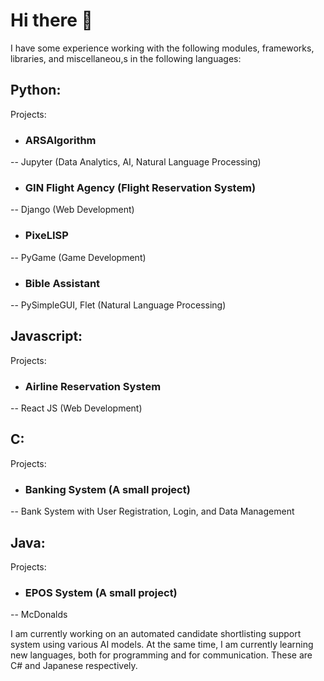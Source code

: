 # Hi there 👋

I have some experience working with the following modules, frameworks, libraries, and miscellaneou,s in the following languages:

## Python:
  Projects:
  - ### ARSAlgorithm
  -- Jupyter (Data Analytics, AI, Natural Language Processing)
  
  - ### GIN Flight Agency (Flight Reservation System)
  -- Django (Web Development)

  - ### PixeLISP
  -- PyGame (Game Development)

  - ### Bible Assistant
  -- PySimpleGUI, Flet (Natural Language Processing)
  
  
## Javascript:
  Projects:
  - ### Airline Reservation System
  -- React JS (Web Development)

## C: 
  Projects:
  - ### Banking System (A small project)
  -- Bank System with User Registration, Login, and Data Management

## Java: 
  Projects:
  - ### EPOS System (A small project)
  -- McDonalds

I am currently working on an automated candidate shortlisting support system using various AI models.
At the same time, I am currently learning new languages, both for programming and for communication. These are C# and Japanese respectively.

<!--
**gentdimad/gentdimad** is a ✨ _special_ ✨ repository because its `README.md` (this file) appears on your GitHub profile.

Here are some ideas to get you started:

- 🔭 I’m currently working on ...
- 🌱 I’m currently learning ...
- 👯 I’m looking to collaborate on ...
- 🤔 I’m looking for help with ...
- 💬 Ask me about ...
- 📫 How to reach me: ...
- 😄 Pronouns: ...
- ⚡ Fun fact: ...
-->
